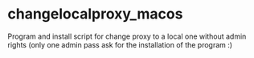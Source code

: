 changelocalproxy_macos
======================

Program and install script for change proxy to a local one without admin rights (only one admin pass ask for the installation of the program :)
